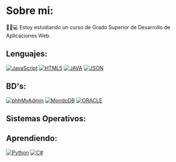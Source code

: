 # Sobre mi:
🧑‍🎓💻 Estoy estudiando un curso de Grado Superior de Desarrollo de Aplicaciones Web.

## Lenguajes:
[![JavaScript](https://img.shields.io/badge/javascript-black?style=for-the-badge&logo=javascript&color=grey)](https://github.com/ericsaza)
[![HTML5](https://img.shields.io/badge/html5-%23E34F26.svg?style=for-the-badge&logo=html5&logoColor=white)](https://github.com/ericsaza)
[![JAVA](https://img.shields.io/badge/JAVA-%23239120.svg?style=for-the-badge&color=orange)](https://www.java.com)
[![JSON](https://img.shields.io/badge/JSON-%23239120.svg?style=for-the-badge&logo=json&color=white&logoColor=blue)](https://github.com/ericsaza)

## BD's:
[![phhMyAdmin](https://img.shields.io/badge/phpMyAdmin-%23E34F26.svg?style=for-the-badge&logo=phpmyadmin&color=black&logoColor=white)](https://www.phpmyadmin.net)
[![MondoDB](https://img.shields.io/badge/mongodb-%23E34F26.svg?style=for-the-badge&logo=mongodb&color=darkgreen&logoColor=white)](https://www.mongodb.com)
[![ORACLE](https://img.shields.io/badge/ORACLE-%23239120.svg?style=for-the-badge&logo=oracle&color=black&logoColor=red)](https://www.oracle.com)

## Sistemas Operativos:


## Aprendiendo:
[![Python](https://img.shields.io/badge/python-%23E34F26.svg?style=for-the-badge&logo=python&color=blue&logoColor=yellow)](https://www.python.org)
[![C#](https://img.shields.io/badge/c%23-%23239120.svg?style=for-the-badge&logo=c-sharp&logoColor=white&color=purple)](https://github.com/ericsaza)
<!--

Here are some ideas to get you started:

- 🔭 I’m currently working on ...
- 🌱 I’m currently learning ...
- 👯 I’m looking to collaborate on ...
- 🤔 I’m looking for help with ...
- 💬 Ask me about ...
- 📫 How to reach me: ...
- 😄 Pronouns: ...
- ⚡ Fun fact: ...
-->
